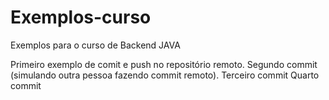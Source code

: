 # Exemplos-curso
Exemplos para o curso de Backend JAVA

Primeiro exemplo de comit e push no repositório remoto. Segundo commit (simulando outra pessoa fazendo commit remoto).
Terceiro commit
Quarto commit 

